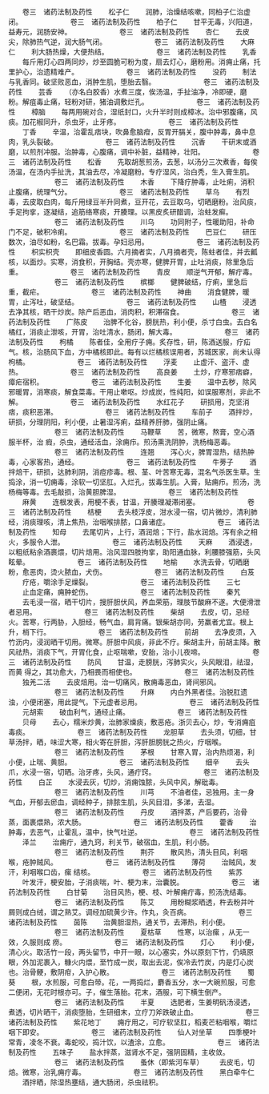 <!-- { "loadSidebar": true } -->
　　卷三　诸药法制及药性
　　松子仁
　　润肺，治燥结咳嗽，同柏子仁治虚闭。
　　
　　
　　卷三　诸药法制及药性
　　柏子仁
　　甘平无毒，兴阳道，益寿元，润肠安神。
　　
　　
　　卷三　诸药法制及药性
　　杏仁
　　去皮尖，除肺热气逆，润大肠气闭。
　　
　　
　　卷三　诸药法制及药性
　　大麻仁
　　利大肠热燥，大便热结。
　　
　　
　　卷三　诸药法制及药性
　　乳香
　　每斤用灯心四两同炒，炒至圆脆可粉为度，扇去灯心，磨粉用。消痈止痛，托里护心，治遗精难产。
　　
　　
　　卷三　诸药法制及药性
　　没药
　　制法与乳香同。破坚败恶血，消肿生肌，堕胎去翳。
　　
　　
　　卷三　诸药法制及药性
　　芸香
　　（亦名白胶香）水煮三度，俟汤温，手扯油净，冷即硬，磨粉。解疽毒止痛，轻粉对研，猪油调敷烂孔。
　　
　　
　　卷三　诸药法制及药性
　　樟脑
　　每两用碗对合，湿纸封口，火升半时则成樟冰。治中邪腹痛，风痰。加花椒同升，杀虫牙，止牙疼。
　　
　　
　　卷三　诸药法制及药性
　　丁香
　　辛温，治霍乱痞块，吹鼻愈脑疳，反胃开膈关，腹中肿毒，鼻中息肉，乳头裂破。
　　
　　
　　卷三　诸药法制及药性
　　沉香
　　干研末或酒磨，以煎剂冲服。治肿毒，心腹痛，调中补脏，益精神，壮阳。
　　
　　
　　卷三　诸药法制及药性
　　松香
　　先取胡葱煎汤，去葱，以汤分三次煮香，每俟汤温，在汤内手扯洗，其油去尽，冷凝磨粉。专疗湿风，治白秃，生入膏生肌。
　　
　　
　　卷三　诸药法制及药性
　　木香
　　下降疗肿毒，止吐痢，消积止腹痛，统理气分。
　　
　　
　　卷三　诸药法制及药性
　　草乌
　　有烈毒，去皮取白肉，每斤用绿豆半升同煮，豆开花，去豆取乌，切晒磨粉。治风痰，手足拘挛，逐凝结，追筋络寒痰，开腠理。以黑皮炙研醋调，治蛀发癣。
　　
　　
　　卷三　诸药法制及药性
　　川乌
　　功同附子，性暖助阳，补命门不足，破积冷痢。
　　
　　
　　卷三　诸药法制及药性
　　巴豆仁
　　研压数次，油尽如粉，名巴霜。拔毒。孕妇忌用。
　　
　　
　　卷三　诸药法制及药性
　　枳实枳壳
　　即细皮香圆。六月摘者实，八月摘者壳，陈蛀者佳，并去瓤核，以面炒。实寒，消食积，开胸结。壳亦寒，健脾开胃，止吐消痰，除里急后重。
　　
　　
　　卷三　诸药法制及药性
　　青皮
　　顺逆气开郁，解疔毒。
　　
　　
　　卷三　诸药法制及药性
　　槟榔
　　健脾破结，疗痢，里急后重，截疟。
　　
　　
　　卷三　诸药法制及药性
　　神曲
　　消食健脾，暖胃，止泻吐，破坚结。
　　
　　
　　卷三　诸药法制及药性
　　山楂
　　浸透去净其核，晒干炒炭。除产后恶血，消肉积，积滞宿食。
　　
　　
　　卷三　诸药法制及药性
　　广陈皮
　　治脾不化谷，膀胱热，利小便，杀寸白虫。去白名橘红，消痰止泄咳，开胃，治吐清水，肠闭，解大毒。
　　
　　
　　卷三　诸药法制及药性
　　枸橘
　　陈者佳，全用疗子痈。炙存性，研，陈酒送服，疗疝气。核，治肠风下血，方中橘核即此。每有以烂橘核误用者，苏城医家，尚未认得枸橘。
　　
　　
　　卷三　诸药法制及药性
　　浮麦
　　止虚汗、盗汗、虚热。
　　
　　
　　卷三　诸药法制及药性
　　高良姜
　　土炒，疗寒邪痞癖，瘴疟宿积。
　　
　　
　　卷三　诸药法制及药性
　　生姜
　　温中去秽，除风邪暖胃，消寒痰，解食菜毒。干用止嗽呕。炒成炭，性纯阳，如误服寒剂，非此不解。
　　
　　
　　卷三　诸药法制及药性
　　水红花子
　　研损用，克坚消痞，痰积恶滞。
　　
　　
　　卷三　诸药法制及药性
　　车前子
　　酒拌炒，研损，分理阴阳，利小便，止暑湿泻痢，益精养肝肺，强阴止痛。
　　
　　
　　卷三　诸药法制及药性
　　马鞭草
　　苦，微寒，熬膏，空心酒服半杯，治 瘕，杀虫，通经活血，涂痈疖。煎汤熏洗阴肿，洗杨梅恶毒。
　　
　　
　　卷三　诸药法制及药性
　　连翘
　　泻心火，脾胃湿热，结热肿毒，心家客热，通经。
　　
　　
　　卷三　诸药法制及药性
　　牛蒡子
　　酒拌焙干，研损，达肺利阴，消痘疹毒。根、茎、叶苦寒无毒，混名气杀医生草。生捣涂，消一切痈毒，涂软一切坚肛。入烂孔，拔毒生肌。入膏，贴痈疖。煎汤，洗杨梅等毒。去毛敲损，治黄胆脾湿。
　　
　　
　　卷三　诸药法制及药性
　　麻黄
　　连根发表，用梗不表，甘温，开腠理凝滞闭塞。
　　
　　
　　卷三　诸药法制及药性
　　桔梗
　　去头枝浮皮，泔水浸一宿，切片微炒，清利肺经，消痰理咳，清上焦热，治咽喉排脓，口鼻诸症。
　　
　　
　　卷三　诸药法制及药性
　　知母
　　去尾切片，上行，酒润焙；下行，盐水润焙。泻有余之相火，多服令人泄。
　　
　　
　　卷三　诸药法制及药性
　　天麻
　　酒浸透，以粗纸粘余酒裹煨，切片焙用。治风湿四肢拘挛，助阳通血脉，利腰膝强筋，头风眩晕。
　　
　　
　　卷三　诸药法制及药性
　　地榆
　　水洗去骨，切晒磨粉，愈恶肉，烫火脓血，犬伤。
　　
　　
　　卷三　诸药法制及药性
　　白芨
　　疗疮，嚼涂手足燥裂。
　　
　　
　　卷三　诸药法制及药性
　　三七
　　止血定痛，痈肿蛇伤。
　　
　　
　　卷三　诸药法制及药性
　　秦艽
　　去毛浸一宿，晒干切片，搜肝胆伏风，养血荣筋，理肢节酸麻不遂。大便滑泄者忌用。
　　
　　
　　卷三　诸药法制及药性
　　柴胡
　　去皮，切，忌经火。苦寒，行两胁，入胆经，畅气血，肩背痛。银柴胡亦同，劳羸者尤宜。根上升，梢下行。
　　
　　
　　卷三　诸药法制及药性
　　前胡
　　去净皮须，入竹沥内，浸润晒干切用。微寒。肝胆中风痰，非此不疗。柴胡主升，前胡主降。散风祛热，消痰下气，开胃化食，止呕喘嗽，安胎，治小儿夜啼。
　　
　　
　　卷三　诸药法制及药性
　　防风
　　甘温，走膀胱，泻肺实火，头风眼泪，祛湿，而黄 得之，其功愈大，乃相畏而相使也。
　　
　　
　　卷三　诸药法制及药性
　　独羌二活
　　去皮焙用。治一切痛风，散痈毒恶血，肾间邪风。
　　
　　
　　卷三　诸药法制及药性
　　升麻
　　内白外黑者佳。治脱肛遗浊，小便闭塞，用此提气。下元虚者忌用。
　　
　　
　　卷三　诸药法制及药性
　　元胡索
　　破血利气，通经止痛。
　　
　　
　　卷三　诸药法制及药性
　　贝母
　　去心，糯米炒黄，治肺家燥痰，敷恶疮。浙贝去心，炒，专消痈疽毒痰。
　　
　　
　　卷三　诸药法制及药性
　　龙胆草
　　去头须，切细，甘草汤拌，晒，味涩大寒，相火寄在肝胆，泻肝胆膀胱之热火，疗咽喉。
　　
　　
　　卷三　诸药法制及药性
　　茅根
　　甘寒入胃，治内热烦渴，利小便，止喘、黄胆。
　　
　　
　　卷三　诸药法制及药性
　　细辛
　　去头爪，水浸一宿，切晒。治牙疼，头风，通疔窍。
　　
　　
　　卷三　诸药法制及药性
　　白芷
　　水浸去灰，切炒，消痈蚀脓，头风中风，解砒毒。
　　
　　
　　卷三　诸药法制及药性
　　川芎
　　不油者佳，忌独用。主一身气血，开郁去瘀血，调经种子，排脓生肌，头风目泪，多涕，去湿。
　　
　　
　　卷三　诸药法制及药性
　　丹皮
　　酒拌蒸，产后要药，治骨蒸，面裹煨熟，浓大肠。
　　
　　
　　卷三　诸药法制及药性
　　藿香
　　治肿毒，去恶气，止霍乱，温中，快气吐逆。
　　
　　
　　卷三　诸药法制及药性
　　泽兰
　　治痈疔，通九窍，利关节，破宿血，生肌，利小肠。
　　
　　
　　卷三　诸药法制及药性
　　荆芥
　　散风热，清头目风，利咽喉，疮肿贼风。
　　
　　
　　卷三　诸药法制及药性
　　薄荷
　　治贼风，发汗，利咽喉口齿，瘰 结核。
　　
　　
　　卷三　诸药法制及药性
　　紫苏
　　叶发汗，梗安胎，子消痰喘，叶、梗为末，治囊脱。
　　
　　
　　卷三　诸药法制及药性
　　白甘菊
　　治目风热，梗、枝、叶解痈疔毒，煎汤洗结毒。
　　
　　
　　卷三　诸药法制及药性
　　陈艾
　　用粉糊浆晒透，杵去粉并叶屑则成白绒，谓之熟艾。调经加硫黄少许。作丸，灸百病。
　　
　　
　　卷三　诸药法制及药性
　　茵陈
　　治黄胆湿热，通关节，去滞热，利小便。
　　
　　
　　卷三　诸药法制及药性
　　夏枯草
　　性寒，以治瘰 ，从无一效，久服则成 痨。
　　
　　
　　卷三　诸药法制及药性
　　灯心
　　利小便，清心火。取活竹一段，两头留节，中开一眼，以心塞实，外以原刻下竹，仍填原眼，外加泥裹入，糠火内煨，至竹成一炭，取出去泥，俟冷去竹炭，内是灯心炭也。治骨鲠，敷阴疳，入护心散。
　　
　　
　　卷三　诸药法制及药性
　　蜀葵
　　根，水煎服，可愈白带。花，一两捣烂，麝香五分，水一大碗煎服，可愈二便闭，无花时根亦可。子，催生落胎。花末，酒服，可下横生倒产。
　　
　　
　　卷三　诸药法制及药性
　　半夏
　　选肥者，生姜明矾汤浸透，煮透，切片晒干，消痰堕胎，生研细末，立疗刀斧跌破止血。
　　
　　
　　卷三　诸药法制及药性
　　紫花地丁
　　痈疔用之，可疗软坚肛，稻麦芒粘咽喉，嚼烂咽下即安。
　　
　　
　　卷三　诸药法制及药性
　　仙人对坐草
　　四季梗叶常青，凌冬不衰。毒蛇咬，捣汁饮，以渣涂，立愈。
　　
　　
　　卷三　诸药法制及药性
　　五味子
　　盐水拌蒸，滋肾水不足，强阴固精，主收敛。
　　
　　
　　卷三　诸药法制及药性
　　蚤休（即紫河车草）
　　去皮毛，切焙。微寒，治乳痈疔毒。
　　
　　
　　卷三　诸药法制及药性
　　黑白牵牛仁
　　酒拌晒，除湿热壅结，通大肠闭，杀虫祛积。
　　
　　
